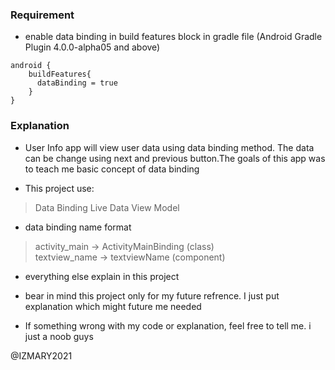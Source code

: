 ### Requirement
- enable data binding in build features block in gradle file
(Android Gradle Plugin 4.0.0-alpha05 and above)

```
android {
    buildFeatures{
      dataBinding = true
    }
}
```

### Explanation
- User Info app will view user data using data binding method. The data can be change using next and previous button.The goals of this app was to teach me basic concept of data binding

- This project use:
> Data Binding
> Live Data
> View Model

- data binding name format 
> activity_main   -> ActivityMainBinding (class) <br>
> textview_name   -> textviewName (component) 

- everything else explain in this project

- bear in mind this project only for my future refrence. I just put explanation which might future me needed

- If something wrong with my code or explanation, feel free to tell me. i just a noob guys











@IZMARY2021